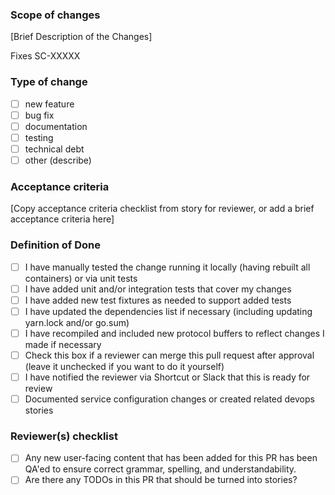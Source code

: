 ### Scope of changes

[Brief Description of the Changes]

Fixes SC-XXXXX

### Type of change

- [ ] new feature
- [ ] bug fix
- [ ] documentation
- [ ] testing
- [ ] technical debt
- [ ] other (describe)

### Acceptance criteria

[Copy acceptance criteria checklist from story for reviewer, or add a brief acceptance criteria here]

### Definition of Done

- [ ] I have manually tested the change running it locally (having rebuilt all containers) or via unit tests
- [ ] I have added unit and/or integration tests that cover my changes
- [ ] I have added new test fixtures as needed to support added tests
- [ ] I have updated the dependencies list if necessary (including updating yarn.lock and/or go.sum)
- [ ] I have recompiled and included new protocol buffers to reflect changes I made if necessary
- [ ] Check this box if a reviewer can merge this pull request after approval (leave it unchecked if you want to do it yourself)
- [ ] I have notified the reviewer via Shortcut or Slack that this is ready for review
- [ ] Documented service configuration changes or created related devops stories

### Reviewer(s) checklist

- [ ] Any new user-facing content that has been added for this PR has been QA'ed to ensure correct grammar, spelling, and understandability.
- [ ] Are there any TODOs in this PR that should be turned into stories?